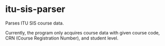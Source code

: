 # itu-sis-parser
Parses ITU SIS course data.

Currently, the program only acquires course data with given course code, CRN (Course Registration Number), and student level.
